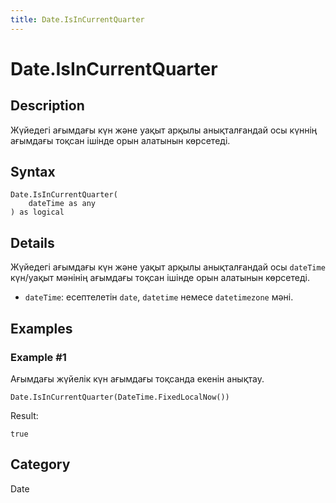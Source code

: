 ```yaml
---
title: Date.IsInCurrentQuarter
---
```


# Date.IsInCurrentQuarter


## Description

Жүйедегі ағымдағы күн және уақыт арқылы анықталғандай осы күннің ағымдағы тоқсан ішінде орын алатынын көрсетеді.


## Syntax

```powerquery
Date.IsInCurrentQuarter(
    dateTime as any
) as logical
```


## Details

Жүйедегі ағымдағы күн және уақыт арқылы анықталғандай осы <code>dateTime</code> күн/уақыт мәнінің ағымдағы тоқсан ішінде орын алатынын көрсетеді.      <ul>      <li><code>dateTime</code>: есептелетін <code>date</code>, <code>datetime</code> немесе <code>datetimezone</code> мәні.</li>      </ul>


## Examples

### Example #1 
Ағымдағы жүйелік күн ағымдағы тоқсанда екенін анықтау.
```powerquery
Date.IsInCurrentQuarter(DateTime.FixedLocalNow())
```

Result: 
```powerquery
true
```




## Category
Date
